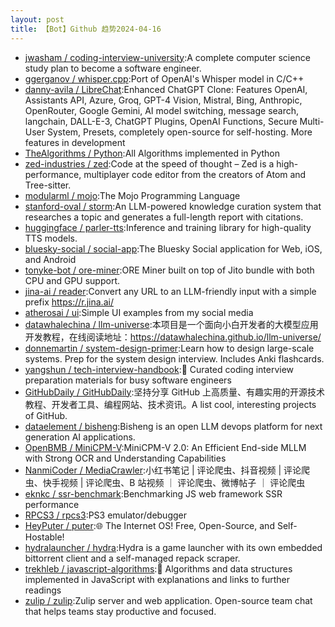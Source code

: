 ```yaml
---
layout: post
title: 【Bot】Github 趋势2024-04-16
---
```


* [jwasham / coding-interview-university](https://github.com/jwasham/coding-interview-university):A complete computer science study plan to become a software engineer.
* [ggerganov / whisper.cpp](https://github.com/ggerganov/whisper.cpp):Port of OpenAI's Whisper model in C/C++
* [danny-avila / LibreChat](https://github.com/danny-avila/LibreChat):Enhanced ChatGPT Clone: Features OpenAI, Assistants API, Azure, Groq, GPT-4 Vision, Mistral, Bing, Anthropic, OpenRouter, Google Gemini, AI model switching, message search, langchain, DALL-E-3, ChatGPT Plugins, OpenAI Functions, Secure Multi-User System, Presets, completely open-source for self-hosting. More features in development
* [TheAlgorithms / Python](https://github.com/TheAlgorithms/Python):All Algorithms implemented in Python
* [zed-industries / zed](https://github.com/zed-industries/zed):Code at the speed of thought – Zed is a high-performance, multiplayer code editor from the creators of Atom and Tree-sitter.
* [modularml / mojo](https://github.com/modularml/mojo):The Mojo Programming Language
* [stanford-oval / storm](https://github.com/stanford-oval/storm):An LLM-powered knowledge curation system that researches a topic and generates a full-length report with citations.
* [huggingface / parler-tts](https://github.com/huggingface/parler-tts):Inference and training library for high-quality TTS models.
* [bluesky-social / social-app](https://github.com/bluesky-social/social-app):The Bluesky Social application for Web, iOS, and Android
* [tonyke-bot / ore-miner](https://github.com/tonyke-bot/ore-miner):ORE Miner built on top of Jito bundle with both CPU and GPU support.
* [jina-ai / reader](https://github.com/jina-ai/reader):Convert any URL to an LLM-friendly input with a simple prefix https://r.jina.ai/
* [atherosai / ui](https://github.com/atherosai/ui):Simple UI examples from my social media
* [datawhalechina / llm-universe](https://github.com/datawhalechina/llm-universe):本项目是一个面向小白开发者的大模型应用开发教程，在线阅读地址：https://datawhalechina.github.io/llm-universe/
* [donnemartin / system-design-primer](https://github.com/donnemartin/system-design-primer):Learn how to design large-scale systems. Prep for the system design interview. Includes Anki flashcards.
* [yangshun / tech-interview-handbook](https://github.com/yangshun/tech-interview-handbook):💯 Curated coding interview preparation materials for busy software engineers
* [GitHubDaily / GitHubDaily](https://github.com/GitHubDaily/GitHubDaily):坚持分享 GitHub 上高质量、有趣实用的开源技术教程、开发者工具、编程网站、技术资讯。A list cool, interesting projects of GitHub.
* [dataelement / bisheng](https://github.com/dataelement/bisheng):Bisheng is an open LLM devops platform for next generation AI applications.
* [OpenBMB / MiniCPM-V](https://github.com/OpenBMB/MiniCPM-V):MiniCPM-V 2.0: An Efficient End-side MLLM with Strong OCR and Understanding Capabilities
* [NanmiCoder / MediaCrawler](https://github.com/NanmiCoder/MediaCrawler):小红书笔记 | 评论爬虫、抖音视频 | 评论爬虫、快手视频 | 评论爬虫、B 站视频 ｜ 评论爬虫、微博帖子 ｜ 评论爬虫
* [eknkc / ssr-benchmark](https://github.com/eknkc/ssr-benchmark):Benchmarking JS web framework SSR performance
* [RPCS3 / rpcs3](https://github.com/RPCS3/rpcs3):PS3 emulator/debugger
* [HeyPuter / puter](https://github.com/HeyPuter/puter):🌐 The Internet OS! Free, Open-Source, and Self-Hostable!
* [hydralauncher / hydra](https://github.com/hydralauncher/hydra):Hydra is a game launcher with its own embedded bittorrent client and a self-managed repack scraper.
* [trekhleb / javascript-algorithms](https://github.com/trekhleb/javascript-algorithms):📝 Algorithms and data structures implemented in JavaScript with explanations and links to further readings
* [zulip / zulip](https://github.com/zulip/zulip):Zulip server and web application. Open-source team chat that helps teams stay productive and focused.
